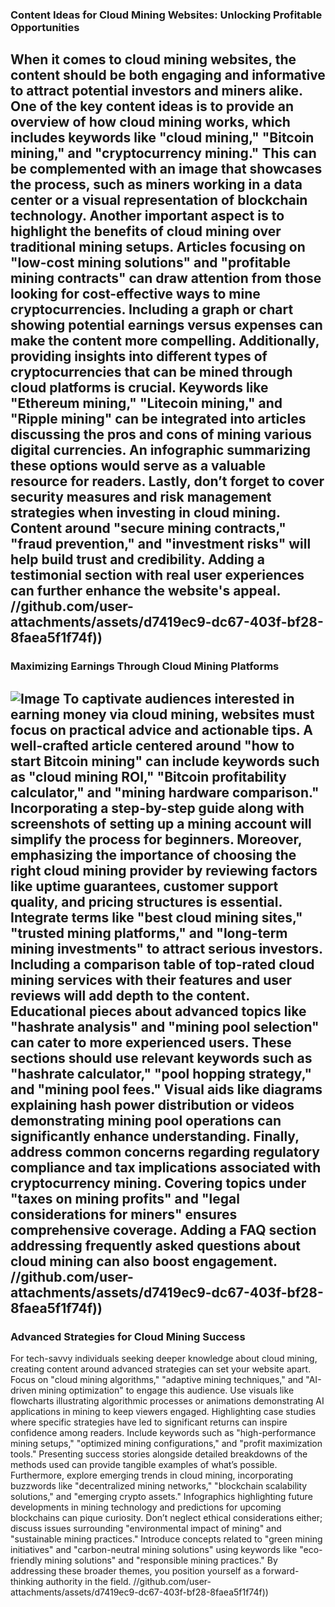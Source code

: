 ### Content Ideas for Cloud Mining Websites: Unlocking Profitable Opportunities
When it comes to cloud mining websites, the content should be both engaging and informative to attract potential investors and miners alike. One of the key content ideas is to provide an overview of how cloud mining works, which includes keywords like "cloud mining," "Bitcoin mining," and "cryptocurrency mining." This can be complemented with an image that showcases the process, such as miners working in a data center or a visual representation of blockchain technology.
Another important aspect is to highlight the benefits of cloud mining over traditional mining setups. Articles focusing on "low-cost mining solutions" and "profitable mining contracts" can draw attention from those looking for cost-effective ways to mine cryptocurrencies. Including a graph or chart showing potential earnings versus expenses can make the content more compelling.
Additionally, providing insights into different types of cryptocurrencies that can be mined through cloud platforms is crucial. Keywords like "Ethereum mining," "Litecoin mining," and "Ripple mining" can be integrated into articles discussing the pros and cons of mining various digital currencies. An infographic summarizing these options would serve as a valuable resource for readers.
Lastly, don’t forget to cover security measures and risk management strategies when investing in cloud mining. Content around "secure mining contracts," "fraud prevention," and "investment risks" will help build trust and credibility. Adding a testimonial section with real user experiences can further enhance the website's appeal.
 //github.com/user-attachments/assets/d7419ec9-dc67-403f-bf28-8faea5f1f74f))
---
### Maximizing Earnings Through Cloud Mining Platforms

![Image](https://github.com/user-attachments/assets/4a25d116-2220-4385-b08e-f287af8fcbc4)
To captivate audiences interested in earning money via cloud mining, websites must focus on practical advice and actionable tips. A well-crafted article centered around "how to start Bitcoin mining" can include keywords such as "cloud mining ROI," "Bitcoin profitability calculator," and "mining hardware comparison." Incorporating a step-by-step guide along with screenshots of setting up a mining account will simplify the process for beginners.
Moreover, emphasizing the importance of choosing the right cloud mining provider by reviewing factors like uptime guarantees, customer support quality, and pricing structures is essential. Integrate terms like "best cloud mining sites," "trusted mining platforms," and "long-term mining investments" to attract serious investors. Including a comparison table of top-rated cloud mining services with their features and user reviews will add depth to the content.
Educational pieces about advanced topics like "hashrate analysis" and "mining pool selection" can cater to more experienced users. These sections should use relevant keywords such as "hashrate calculator," "pool hopping strategy," and "mining pool fees." Visual aids like diagrams explaining hash power distribution or videos demonstrating mining pool operations can significantly enhance understanding.
Finally, address common concerns regarding regulatory compliance and tax implications associated with cryptocurrency mining. Covering topics under "taxes on mining profits" and "legal considerations for miners" ensures comprehensive coverage. Adding a FAQ section addressing frequently asked questions about cloud mining can also boost engagement.
 //github.com/user-attachments/assets/d7419ec9-dc67-403f-bf28-8faea5f1f74f))
---
### Advanced Strategies for Cloud Mining Success
For tech-savvy individuals seeking deeper knowledge about cloud mining, creating content around advanced strategies can set your website apart. Focus on "cloud mining algorithms," "adaptive mining techniques," and "AI-driven mining optimization" to engage this audience. Use visuals like flowcharts illustrating algorithmic processes or animations demonstrating AI applications in mining to keep viewers engaged.
Highlighting case studies where specific strategies have led to significant returns can inspire confidence among readers. Include keywords such as "high-performance mining setups," "optimized mining configurations," and "profit maximization tools." Presenting success stories alongside detailed breakdowns of the methods used can provide tangible examples of what’s possible.
Furthermore, explore emerging trends in cloud mining, incorporating buzzwords like "decentralized mining networks," "blockchain scalability solutions," and "emerging crypto assets." Infographics highlighting future developments in mining technology and predictions for upcoming blockchains can pique curiosity.
Don’t neglect ethical considerations either; discuss issues surrounding "environmental impact of mining" and "sustainable mining practices." Introduce concepts related to "green mining initiatives" and "carbon-neutral mining solutions" using keywords like "eco-friendly mining solutions" and "responsible mining practices." By addressing these broader themes, you position yourself as a forward-thinking authority in the field.
 //github.com/user-attachments/assets/d7419ec9-dc67-403f-bf28-8faea5f1f74f))
